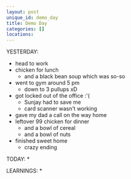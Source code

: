```yaml
---
layout: post
unique_id: demo_day
title: Demo Day
categories: []
locations: 
---
```


YESTERDAY:
* head to work
* chicken for lunch
  * and a black bean soup which was so-so
* went to gym around 5 pm
  * down to 3 pullups xD
* got locked out of the office :'(
  * Sunjay had to save me
  * card scanner wasn't working
* gave my dad a call on the way home
* leftover 99 chicken for dinner
  * and a bowl of cereal
  * and a bowl of nuts
* finished sweet home
  * crazy ending

TODAY:
* 

LEARNINGS:
* 
